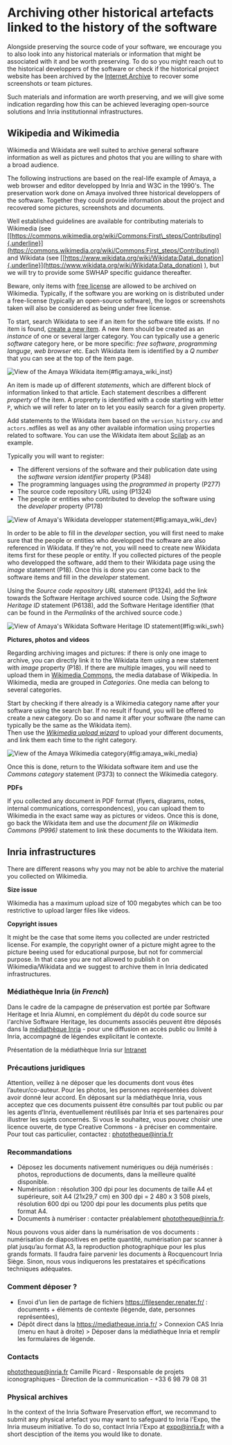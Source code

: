 Archiving other historical artefacts linked to the history of the software
=========================================================================

Alongside preserving the source code of your software, we encourage you to also look into any historical materials or information that might be associated with it and be worth preserving. To do so you might reach out to the historical developpers of the software or check if the historical project website has been archived by the [Internet Archive](https://archive.org/) to recover some screenshots or team pictures.  

Such materials and information are worth preserving, and we will give some indication regarding how this can be achieved leveraging open-source solutions and Inria institutionnal infrastructures.

## Wikipedia and Wikimedia

Wikimedia and Wikidata are well suited to archive general software information as well as pictures and photos that you are willing to share with a broad audience. 

The following instructions are based on the real-life example of Amaya, a web browser and editor developped by Inria and W3C in the 1990's. The preservation work done on Amaya involved three historical developpers of the software. Together they could provide information about the project and recovered some pictures, screenshots and documents. 

Well established guidelines are available for contributing materials to
Wikimedia (see
[[https://commons.wikimedia.org/wiki/Commons:First\_steps/Contributing]{.underline}](https://commons.wikimedia.org/wiki/Commons:First_steps/Contributing))
and Wikidata (see
[[https://www.wikidata.org/wiki/Wikidata:Data\_donation]{.underline}](https://www.wikidata.org/wiki/Wikidata:Data_donation)
), but we will try to provide some SWHAP specific guidance thereafter. 

Beware, only items with [free license](https://commons.wikimedia.org/wiki/Commons:Licensing#Acceptable_licenses) are allowed to be archived on Wikimedia. Typically, if the software you are working on is distributed under a free-license (typically an open-source software), the logos or screenshots taken will also be considered as being under free license. 

To start, search Wikidata to see if an item for the software title exists. If no item is found, [create a new item](https://www.wikidata.org/wiki/Special:NewItem). A new item should be created as an _instance_ of one or several larger category. You can typically use a generic _software_ category here, or be more specific: _free software_, _programming languge_, _web browser_ etc. Each Wikidata item is identified by a _Q number_ that you can see at the top of the item page.  

![View of the Amaya Wikidata item](./media/amaya_wiki_instance.PNG){#fig:amaya_wiki_inst}

An item is made up of different _statements_, which are different block of information linked to that article. Each statement describes a different _property_ of the item. A proprerty is identified with a code starting with letter `P`, which we will refer to later on to let you easily search for a given property. 

Add statements to the Wikidata item based on the `version_history.csv` and `actors.md`files as well as any other available information using properties related to software. You can use the Wikidata item about [Scilab](https://www.wikidata.org/wiki/Q828742) as an example.

Typically you will want to register:
- The different versions of the software and their publication date using the _software version identifier_ property (P348)
- The programming languages using the _programmed in_ property (P277)
- The source code repository URL using (P1324)
- The people or entities who contributed to develop the software using the _developer_ property (P178)

![View of Amaya's Wikidata developper statement](./media/amaya_wiki_dev.PNG){#fig:amaya_wiki_dev}

In order to be able to fill in the _developer_ section, you will first need to make sure that the people or entities who developped the software are also referenced in Wikidata. If they're not, you will need to create new Wikidata items first for these people or entity. If you collected pictures of the people who developped the software, add them to their Wikidata page using the _image_ statement (P18). Once this is done you can come back to the software items and fill in the _developer_ statement.   

Using the _Source code repository URL_ statement (P1324), add the link towards the Software Heritage archived source code. 
Using the _Software Heritage ID_ statement (P6138), add the Software Heritage identifier (that can be found in the _Permalinks_ of the archived source code.)

![View of Amaya's Wikidata Software Heritage ID statement](./media/wiki_swh.PNG){#fig:wiki_swh}

**Pictures, photos and videos**

Regarding archiving images and pictures: if there is only one image to archive, you can directly link it to the Wikidata item using a new statement with _image_ property (P18). 
If there are multiple images, you will need to upload them in [Wikimedia Commons](https://commons.wikimedia.org/wiki/Main_Page), the media database of Wikipedia. In Wikimedia, media are grouped in _Categories_. One media can belong to several categories. 

Start by checking if there already is a Wikimedia category name after your software using the search bar. 
If no result if found, you will be offered to create a new category. Do so and name it after your software (the name can typically be the same as the Wikidata item).  
Then use the [_Wikimedia upload wizard_](https://commons.wikimedia.org/wiki/Special:UploadWizard) to upload your different documents, and link them each time to the right category.

![View of the Amaya Wikimedia category](./media/amaya_wiki_media.PNG){#fig:amaya_wiki_media}

Once this is done, return to the Wikidata software item and use the _Commons category_ statement (P373) to connect the Wikimedia category.

**PDFs**

If you collected any document in PDF format (flyers, diagrams, notes, internal communications, correspondences), you can upload them to Wikimedia in the exact same way as pictures or videos. 
Once this is done, go back the Wikidata item and use the _document file on Wikimedia Commons (P996)_ statement to link these documents to the Wikidata item. 

<!--
**Publications**
MF: where shall we archive publications? HAL? Wikimedia
-->

## Inria infrastructures

There are different reasons why you may not be able to archive the material you collected on Wikimedia. 

**Size issue**

Wikimedia has a maximum upload size of 100 megabytes which can be too restrictive to upload larger files like videos. 

**Copyright issues**

It might be the case that some items you collected are under restricted license. For example, the copyright owner of a picture might agree to the picture beeing used for educational purpose, but not for commercial purpose. In that case you are not allowed to publish it on Wikimedia/Wikidata and we suggest to archive them in Inria dedicated infrastructures. 

### Médiathèque Inria (_in French_)

Dans le cadre de la campagne de préservation est portée par Software Heritage et Inria Alumni, en complément du dépôt du code source sur l'archive Software Heritage, les documents associés peuvent être déposés dans la [médiathèque Inria](https://mediatheque.inria.fr/)  - pour une diffusion en accès public ou limité à Inria, accompagné de légendes explicitant le contexte.

Présentation de la médiathèque Inria sur [Intranet](https://intranet.inria.fr/Vie-pratique/Informer-Communiquer/Identite-pour-aller-plus-loin/Iconographie-Illustrer-et-montrer-Inria) 

### Précautions juridiques
Attention, veillez à ne déposer que les documents dont vous êtes l’auteur/co-auteur. Pour les photos, les personnes représentées doivent avoir donné leur accord. 
En déposant sur la médiathèque Inria, vous acceptez que ces documents puissent être consultés par tout public ou par les agents d’Inria, éventuellement réutilisés par Inria et ses partenaires pour illustrer les sujets concernés. 
Si vous le souhaitez, vous pouvez choisir une licence ouverte, de type Creative Commons - à préciser en commentaire.
Pour tout cas particulier, contactez : phototheque@inria.fr 

### Recommandations 
- Déposez les documents nativement numériques ou déjà numérisés : photos, reproductions de documents, dans la meilleure qualité disponible.
- Numérisation : résolution 300 dpi pour les documents de taille A4 et supérieure,  soit A4 (21x29,7 cm) en 300 dpi = 2 480 x 3 508 pixels, résolution  600 dpi ou 1200 dpi pour les documents plus petits que format A4.
- Documents à numériser : contacter préalablement phototheque@inria.fr. 

Nous pouvons vous aider dans la numérisation de vos documents : numérisation de diapositives en petite quantité, numérisation par scanner à plat jusqu’au format A3, la reproduction photographique pour les plus grands formats. Il faudra faire parvenir les documents à Rocquencourt Inria Siège. Sinon, nous vous indiquerons les prestataires et spécifications techniques adéquates.

### Comment déposer ?
- Envoi d’un lien de partage de fichiers https://filesender.renater.fr/ : documents + éléments de contexte (légende, date, personnes représentées), 
- Dépôt direct dans la https://mediatheque.inria.fr/ > Connexion CAS Inria (menu en haut à droite) > Déposer dans la médiathèque Inria et remplir les formulaires de légende.

### Contacts
phototheque@inria.fr
Camille Picard  - Responsable de projets iconographiques - Direction de la communication -
+33 6 98 79 08 31


### Physical archives

In the context of the Inria Software Preservation effort, we recommand to submit any physical artefact you may want to safeguard to Inria l'Expo, the Inria museum initiative.
To do so, contact Inria l'Expo at expo@inria.fr with a short desciption of the items you would like to donate. 
